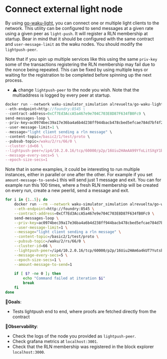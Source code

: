 # Connect external light node

By using [go-waku-light](https://github.com/alrevuelta/go-waku-light), you can connect one or multiple light clients to the network. This utility can be configured to send messages at a given rate using a given peer as `light-push`. It will register a RLN membership at startup. Bear in mind that it should be configured with the same contract and `user-message-limit` as the waku nodes. You should modify the `lightpush-peer`.

Note that if you spin up multiple services like this using the same `priv-key` some of the transactions registering the RLN membership may fail due to the nonce being repeated. This can be fixed by using multiple keys or waiting for the registration to be completed before spinning up the next process.

- ⚠️ change `lightpush-peer` to the node you wish. Note that the multiaddress is logged by every peer at startup.

```jsx
docker run --network waku-simulator_simulation alrevuelta/go-waku-light:4fabb22 \
--eth-endpoint=http://foundry:8545 \
--contract-address=0xCf7Ed3AccA5a467e9e704C703E8D87F634fB0Fc9 \
send-messages-loop \
--priv-key=ac0974bec39a17e36ba4a6b4d238ff944bacb478cbed5efcae784d7bf4f2ff80 \
--user-message-limit=1 \
--message="light client sending a rln message" \
--content-topic=/basic2/1/test/proto \
--pubsub-topic=/waku/2/rs/66/0 \
--cluster-id=66 \
--lightpush-peer=/ip4/10.2.0.16/tcp/60000/p2p/16Uiu2HAmAA99YfoLitSXgY1bHaqjaTKhyrU4M4y3D1rVj1bmcgL8 \
--message-every-secs=5 \
--epoch-size-secs=1
```

Note that in some examples, it could be interesting to run multiple instances, either in parallel or one after the other. For example if you set `amount-message-to-send=1` this will send just 1 message and exit. You can for example run this 100 times, where a fresh RLN membership will be created on every run, create a new peerId, send a message and exit.

```bash
for i in {1..5}; do
    docker run --rm --network waku-simulator_simulation alrevuelta/go-waku-light:4fabb22 \
    --eth-endpoint=http://foundry:8545 \
    --contract-address=0xCf7Ed3AccA5a467e9e704C703E8D87F634fB0Fc9 \
    send-messages-loop \
    --priv-key=ac0974bec39a17e36ba4a6b4d238ff944bacb478cbed5efcae784d7bf4f2ff80 \
    --user-message-limit=1 \
    --message="light client sending a rln message" \
    --content-topic=/basic2/1/test/proto \
    --pubsub-topic=/waku/2/rs/66/0 \
    --cluster-id=66 \
    --lightpush-peer=/ip4/10.2.0.16/tcp/60000/p2p/16Uiu2HAm6a4kUT7YutsbwgQcmWw5VLzN3zj1StwiBVf2LUH9kb4A \
    --message-every-secs=5 \
    --epoch-size-secs=1 \
    --amount-message-to-send=1
    
    if [ $? -ne 0 ]; then
        echo "Command failed at iteration $i"
        break
    fi
done
```

🎯**Goals**:

- Tests lightpush end to end, where proofs are fetched directly from the contract

👀**Observability**:

- Check the logs of the node you provided as `lightpush-peer`.
- Check grafana metrics at `localhost:3001`.
- Check that the RLN membership was registered in the block explorer `localhost:3000`.
